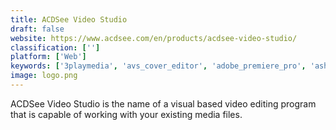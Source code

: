 ```yaml
---
title: ACDSee Video Studio
draft: false 
website: https://www.acdsee.com/en/products/acdsee-video-studio/
classification: ['']
platform: ['Web']
keywords: ['3playmedia', 'avs_cover_editor', 'adobe_premiere_pro', 'ashampoo_movie_studio', 'autodesk_smoke', 'biteable', 'bolide_movie_creator', 'davinci_resolve', 'final_cut_pro_x', 'hitfilm_4_pro', 'kdenlive', 'lightworks', 'magix_video_pro_x', 'movavi_video_suite', 'serif_movieplus', 'tbs_cover_editor', 'videomakerfx', 'virtualdub', 'zs4_video_editor', 'imovie']
image: logo.png
---
```

ACDSee Video Studio is the name of a visual based video editing program that is capable of working with your existing media files.